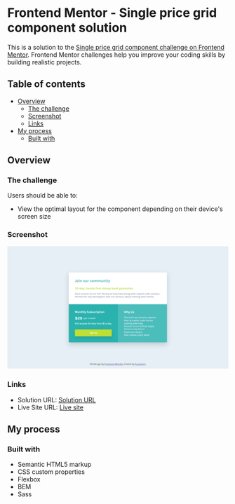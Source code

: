 # Frontend Mentor - Single price grid component solution

This is a solution to the [Single price grid component challenge on Frontend Mentor](https://www.frontendmentor.io/challenges/single-price-grid-component-5ce41129d0ff452fec5abbbc). Frontend Mentor challenges help you improve your coding skills by building realistic projects. 

## Table of contents

- [Overview](#overview)
  - [The challenge](#the-challenge)
  - [Screenshot](#screenshot)
  - [Links](#links)
- [My process](#my-process)
  - [Built with](#built-with)


## Overview

### The challenge

Users should be able to:

- View the optimal layout for the component depending on their device's screen size

### Screenshot

![](./screenshot.png)

### Links

- Solution URL: [Solution URL](https://www.frontendmentor.io/solutions/html-css-bem-flexbox-sass-chaM0QTPl)
- Live Site URL: [Live site](https://fuyutami.github.io/FEM-single-price-grid-component-master/)

## My process

### Built with

- Semantic HTML5 markup
- CSS custom properties
- Flexbox
- BEM
- Sass